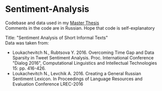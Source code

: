 # Sentiment-Analysis
Codebase and data used in my [Master Thesis  ](https://www.hse.ru/en/edu/vkr/219699559)  
Comments in the code are in Russian. Hope that code is self-explanatory  

Title: "Sentiment Analysis of Short Informal Texts"  
Data was taken from:
- Loukachevitch N., Rubtsova Y. 2016. Overcoming Time Gap and Data Sparsity in Tweet Sentiment Analysis. Proc. International Conference "Dialog 2016", Computational Linguistics and Intellectual Technologies 15: pp. 416-426.
- Loukachevitch N., Levchik A. 2016. Creating a General Russian Sentiment Lexicon. In Proceedings of Language Resources and Evaluation Conference LREC-2016
